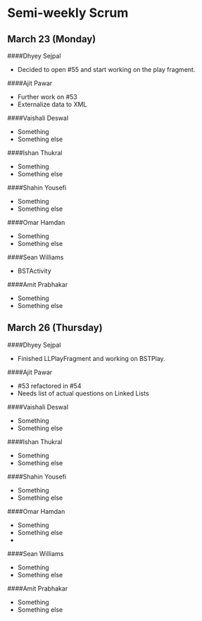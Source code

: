 # Semi-weekly Scrum

## March 23 (Monday)

####Dhyey Sejpal

* Decided to open #55 and start working on the play fragment.

####Ajit Pawar

* Further work on #53
* Externalize data to XML

####Vaishali Deswal

* Something
* Something else

####Ishan Thukral

* Something
* Something else

####Shahin Yousefi

* Something
* Something else

####Omar Hamdan

* Something
* Something else
 
####Sean Williams

* BSTActivity

####Amit Prabhakar

* Something
* Something else

## March 26 (Thursday)

####Dhyey Sejpal

* Finished LLPlayFragment and working on BSTPlay.

####Ajit Pawar

* #53 refactored in #54
* Needs list of actual questions on Linked Lists

####Vaishali Deswal

* Something
* Something else

####Ishan Thukral

* Something
* Something else

####Shahin Yousefi

* Something
* Something else

####Omar Hamdan

* Something
* Something else
* 
####Sean Williams

* Something
* Something else

####Amit Prabhakar

* Something
* Something else
